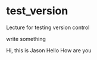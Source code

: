 # test_version
Lecture for testing version control

write something

Hi, this is Jason
Hello How are you
